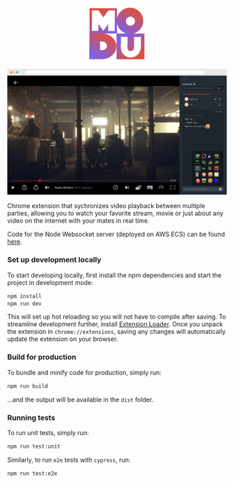 <p align="center">
  <img src="https://raw.githubusercontent.com/moduda-live/moduda-extension/master/public/icons/128.png" alt="moduda" />
</p>

<p align="center">
  <img src="https://raw.githubusercontent.com/moduda-live/moduda-extension/master/docs/img/sneak-1.png" alt="sneak_one" />
</p>

Chrome extension that sychronizes video playback between multiple parties, allowing you to watch your favorite stream, movie or just about any video on the internet with your mates in real time.

Code for the Node Websocket server (deployed on AWS ECS) can be found [here](https://github.com/moduda-app/moduda-server).

### Set up development locally

To start developing locally, first install the npm dependencies and start the project in development mode:

```bash
npm install
npm run dev
```

This will set up hot reloading so you will not have to compile after saving. To streamline development further, install [Extension Loader](https://chrome.google.com/webstore/detail/extensions-reloader/fimgfedafeadlieiabdeeaodndnlbhid?hl=en). Once you unpack the extension in `chrome://extensions`, saving any changes will automatically update the extension on your browser.

### Build for production

To bundle and minify code for production, simply run:

```bash
npm run build
```

...and the output will be available in the `dist` folder.

### Running tests

To run unit tests, simply run:

```bash
npm run test:unit
```

Similarly, to run `e2e` tests with `cypress`, run:

```bash
npm run test:e2e
```
